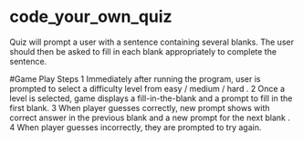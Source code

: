 # code_your_own_quiz
Quiz will prompt a user with a sentence containing several blanks. The user should then be asked to fill in each blank appropriately to complete the sentence. 

#Game Play Steps 
1 Immediately after running the program, user is prompted to select a difficulty level from easy / medium / hard .
2 Once a level is selected, game displays a fill-in-the-blank and a prompt to fill in the first blank.
3 When player guesses correctly, new prompt shows with correct answer in the previous blank and a new prompt for the next blank .
4 When player guesses incorrectly, they are prompted to try again. 
